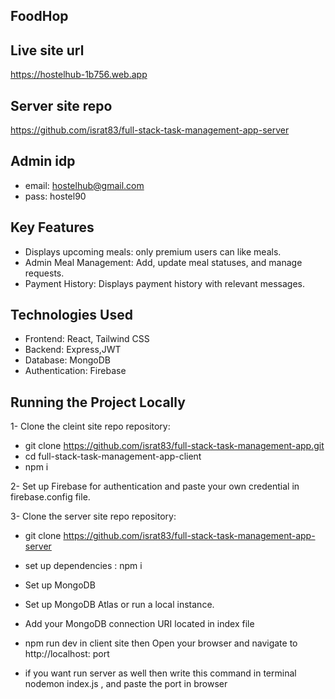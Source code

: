 

## FoodHop


## Live site url
https://hostelhub-1b756.web.app


## Server site repo
https://github.com/israt83/full-stack-task-management-app-server


## Admin idp
- email: hostelhub@gmail.com
- pass: hostel90

## Key Features

 - Displays upcoming meals: only premium users can like meals.
 - Admin Meal Management: Add, update meal statuses, and manage requests.
 - Payment History: Displays payment history with relevant messages.

## Technologies Used

- Frontend: React, Tailwind CSS
- Backend: Express,JWT
- Database: MongoDB
- Authentication: Firebase



## Running the Project Locally

1- Clone the cleint site repo repository:
- git clone https://github.com/israt83/full-stack-task-management-app.git
- cd full-stack-task-management-app-client
- npm i

2- Set up Firebase for authentication and paste your own credential in firebase.config file.

3- Clone the server site repo repository:
 - git clone https://github.com/israt83/full-stack-task-management-app-server
 - set up dependencies : npm i
 - Set up MongoDB
 - Set up MongoDB Atlas or run a local instance.
 - Add your MongoDB connection URI located in index file

- npm run dev in client site  then Open your browser and navigate to http://localhost: port
- if you want run server as well then write this command in terminal  nodemon index.js , and paste the port in browser




